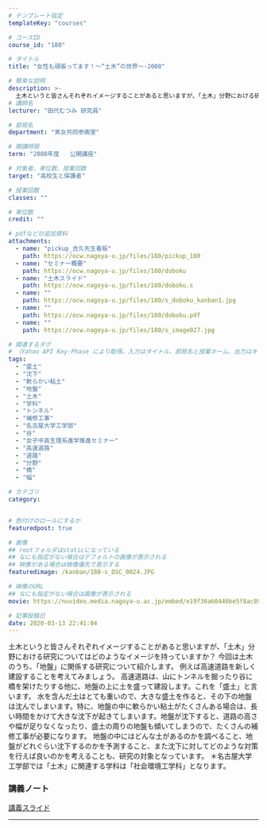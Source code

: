 ```yaml
---
# テンプレート指定
templateKey: "courses"

# コースID
course_id: "180"

# タイトル
title: "女性も頑張ってます！〜“土木”の世界〜-2008"

# 簡単な説明
description: >-
  土木というと皆さんそれぞれイメージすることがあると思いますが、「土木」分野における研究についてはどのようなイメージを持っていますか？ 　今回は土木のうち、「地盤」に関係する研究について紹介します。 　例えば高速道路を新しく建設することを考えてみましょう。  　高速道路は、山にトンネルを掘ったり谷に橋を架けたりする他に、地盤の上に土を盛って建設します。これを「盛土」と言います。  　水 ....
# 講師名
lecturer: "田代むつみ 研究員"

# 部局名
department: "男女共同参画室"

# 開講時限
term: "2008年度	公開講座"

# 対象者、単位数、授業回数
target: "高校生と保護者"

# 授業回数
classes: ""

# 単位数
credit: ""

# pdfなどの追加資料
attachments:
  - name: "pickup_吉久先生看板" 
    path: https://ocw.nagoya-u.jp/files/180/pickup_180
  - name: "セミナー概要" 
    path: https://ocw.nagoya-u.jp/files/180/doboku
  - name: "土木スライド" 
    path: https://ocw.nagoya-u.jp/files/180/doboku.s
  - name: "" 
    path: https://ocw.nagoya-u.jp/files/180/s_doboku_kanban1.jpg
  - name: "" 
    path: https://ocw.nagoya-u.jp/files/180/doboku.pdf
  - name: "" 
    path: https://ocw.nagoya-u.jp/files/180/s_image027.jpg

# 関連するタグ
# （Yahoo API Key-Phase により取得。入力はタイトル、部局名と授業ホーム、出力はキーフレーズ（tags））
tags:
  - "盛土"
  - "沈下"
  - "軟らかい粘土"
  - "地盤"
  - "土木"
  - "学科"
  - "トンネル"
  - "補修工事"
  - "名古屋大学工学部"
  - "谷"
  - "女子中高生理系進学推進セミナー"
  - "高速道路"
  - "道路"
  - "分野"
  - "橋"
  - "幅"

# カテゴリ
category:


# 色付けのロールにするか
featuredpost: true

# 画像
## rootフォルダはstaticになっている
## なにも指定がない場合はデフォルトの画像が表示される
## 映像がある場合は映像優先で表示する
featuredimage: /kanban/180-s_DSC_0024.JPG

# 映像のURL
## なにも指定がない場合は画像が表示される
movie: https://nuvideo.media.nagoya-u.ac.jp/embed/e19f36a60446be5f8ac89c98c3c7b71c1b16ba25

# 記事投稿日
date: 2020-03-13 22:41:04
---
```


土木というと皆さんそれぞれイメージすることがあると思いますが、「土木」分野における研究についてはどのようなイメージを持っていますか？  今回は土木のうち、「地盤」に関係する研究について紹介します。  例えば高速道路を新しく建設することを考えてみましょう。  高速道路は、山にトンネルを掘ったり谷に橋を架けたりする他に、地盤の上に土を盛って建設します。これを「盛土」と言います。  水を含んだ土はとても重いので、大きな盛土を作ると、その下の地盤は沈んでしまいます。特に、地盤の中に軟らかい粘土がたくさんある場合は、長い時間をかけて大きな沈下が起きてしまいます。地盤が沈下すると、道路の高さや幅が足りなくなったり、盛土の周りの地盤も傾いてしまうので、たくさんの補修工事が必要になります。  地盤の中にはどんな土があるのかを調べること、地盤がどれぐらい沈下するのかを予測すること、また沈下に対してどのような対策を行えば良いのかを考えることも、研究の対象となっています。 ＊名古屋大学工学部では「土木」に関連する学科は「社会環境工学科」となります。














### 講義ノート

[講義スライド](https://ocw.nagoya-u.jp/files/180/doboku.pdf) 








-----